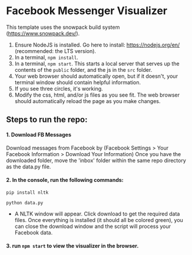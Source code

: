 # Facebook Messenger Visualizer 

This template uses the snowpack build system (https://www.snowpack.dev/).

1. Ensure NodeJS is installed.  Go here to install: https://nodejs.org/en/ (recommended: the LTS version).
2. In a terminal, `npm install`.
3. In a terminal, `npm start`. This starts a local server that serves up the contents of the `public` folder, and the js
in the `src` folder.
4. Your web browser should automatically open, but if it doesn't, your terminal window should contain
helpful information.
5. If you see three circles, it's working.
6. Modify the css, html, and/or js files as you see fit. The web browser should automatically reload the page as you
make changes.


## Steps to run the repo:
#### 1. Download FB Messages
Download messages from Facebook by (Facebook Settings > Your Facebook Information > Download Your Information)
Once you have the downloaded folder, move the 'inbox' folder within the same repo directory as the data.py file. 

#### 2. In the console, run the following commands:
`pip install nltk`

`python data.py `
- A NLTK window will appear. Click download to get the required data files. Once everything is installed (it should all be colored green), you can close the download window and the script will process your Facebook data.

#### 3. run `npm start` to view the visualizer in the browser.


